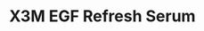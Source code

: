 ---  
title: X3M EGF Refresh Serum
description:
image: /images/banner.jpg
shop_link: 'https://www.beauty-bar.se/partner/pipers-hudvard/?add-to-cart=1610'
info_link: 'https://www.beauty-bar.se/produkt/x3megf-refresh-serum50ml/'
pris: '495:-'
category:
---